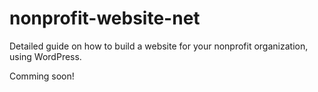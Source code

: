 # nonprofit-website-net

Detailed guide on how to build a website for your nonprofit organization, using WordPress.

Comming soon!
